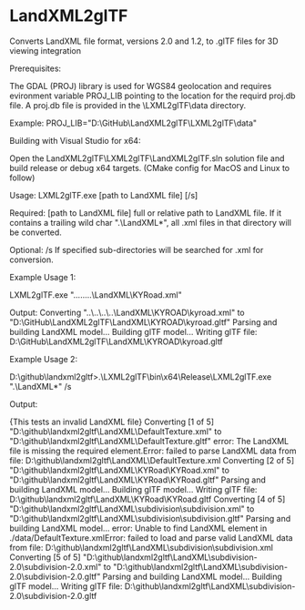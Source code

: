 # LandXML2glTF
Converts LandXML file format, versions 2.0 and 1.2, to .glTF files for 3D viewing integration

Prerequisites:

The GDAL (PROJ) library is used for WGS84 geolocation and requires evironment variable PROJ_LIB pointing to the location for the requird proj.db file. A proj.db file is provided in the \LXML2glTF\data directory.

Example: PROJ_LIB="D:\GitHub\LandXML2glTF\LXML2glTF\data"

Building with Visual Studio for x64:

Open the LandXML2glTF\LXML2glTF\LandXML2glTF.sln solution file and build release or debug x64 targets.
(CMake config for MacOS and Linux to follow)

Usage:
LXML2glTF.exe [path to LandXML file] [/s]

Required: [path to LandXML file] full or relative path to LandXML file. If it contains a trailing wild char ".\LandXML\*", all .xml files in that directory will be converted.

Optional: /s If specified sub-directories will be searched for .xml for conversion.

Example Usage 1:

LXML2glTF.exe "..\..\..\..\LandXML\KYRoad.xml"

Output:
Converting "..\\..\\..\\..\\LandXML\\KYROAD\\kyroad.xml" to "D:\\GitHub\\LandXML2glTF\\LandXML\\KYROAD\\kyroad.gltf"
Parsing and building LandXML model...
Building glTF model...
Writing glTF file: D:\GitHub\LandXML2glTF\LandXML\KYROAD\kyroad.gltf

Example Usage 2:

D:\github\landxml2gltf>.\LXML2glTF\bin\x64\Release\LXML2glTF.exe ".\LandXML\*" /s

Output:

{This tests an invalid LandXML file} Converting [1 of 5] "D:\\github\\landxml2gltf\\LandXML\\DefaultTexture.xml" to "D:\\github\\landxml2gltf\\LandXML\\DefaultTexture.gltf"
error: The LandXML file is missing the required <Units> element.Error: failed to parse LandXML data from file: D:\github\landxml2gltf\LandXML\DefaultTexture.xml
Converting [2 of 5] "D:\\github\\landxml2gltf\\LandXML\\KYRoad\\KYRoad.xml" to "D:\\github\\landxml2gltf\\LandXML\\KYRoad\\KYRoad.gltf"
Parsing and building LandXML model...
Building glTF model...
Writing glTF file: D:\github\landxml2gltf\LandXML\KYRoad\KYRoad.gltf
Converting [4 of 5] "D:\\github\\landxml2gltf\\LandXML\\subdivision\\subdivision.xml" to "D:\\github\\landxml2gltf\\LandXML\\subdivision\\subdivision.gltf"
Parsing and building LandXML model...
error: Unable to find LandXML <MaterialTable> element in ./data/DefaultTexture.xmlError: failed to load and parse valid LandXML data from file: D:\github\landxml2gltf\LandXML\subdivision\subdivision.xml
Converting [5 of 5] "D:\\github\\landxml2gltf\\LandXML\\subdivision-2.0\\subdivision-2.0.xml" to "D:\\github\\landxml2gltf\\LandXML\\subdivision-2.0\\subdivision-2.0.gltf"
Parsing and building LandXML model...
Building glTF model...
Writing glTF file: D:\github\landxml2gltf\LandXML\subdivision-2.0\subdivision-2.0.gltf
